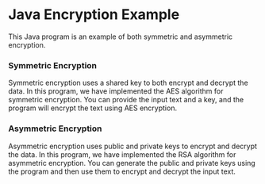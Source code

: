 # Java Encryption Example <br>
This Java program is an example of both symmetric and asymmetric encryption.

### Symmetric Encryption
Symmetric encryption uses a shared key to both encrypt and decrypt the data. In this program, we have implemented the AES algorithm for symmetric encryption. You can provide the input text and a key, and the program will encrypt the text using AES encryption.

### Asymmetric Encryption
Asymmetric encryption uses public and private keys to encrypt and decrypt the data. In this program, we have implemented the RSA algorithm for asymmetric encryption. You can generate the public and private keys using the program and then use them to encrypt and decrypt the input text.
